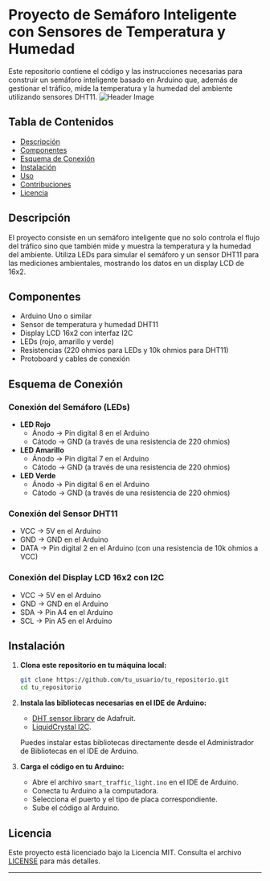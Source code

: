 # Proyecto de Semáforo Inteligente con Sensores de Temperatura y Humedad

Este repositorio contiene el código y las instrucciones necesarias para construir un semáforo inteligente basado en Arduino que, además de gestionar el tráfico, mide la temperatura y la humedad del ambiente utilizando sensores DHT11.
![Header Image](https://www.cactustraffic.com.mx/wp-content/uploads/2016/07/Destacada.jpg)

## Tabla de Contenidos
- [Descripción](#descripción)
- [Componentes](#componentes)
- [Esquema de Conexión](#esquema-de-conexión)
- [Instalación](#instalación)
- [Uso](#uso)
- [Contribuciones](#contribuciones)
- [Licencia](#licencia)

## Descripción

El proyecto consiste en un semáforo inteligente que no solo controla el flujo del tráfico sino que también mide y muestra la temperatura y la humedad del ambiente. Utiliza LEDs para simular el semáforo y un sensor DHT11 para las mediciones ambientales, mostrando los datos en un display LCD de 16x2.

## Componentes

- Arduino Uno o similar
- Sensor de temperatura y humedad DHT11
- Display LCD 16x2 con interfaz I2C
- LEDs (rojo, amarillo y verde)
- Resistencias (220 ohmios para LEDs y 10k ohmios para DHT11)
- Protoboard y cables de conexión

## Esquema de Conexión

### Conexión del Semáforo (LEDs)
- **LED Rojo**
  - Ánodo -> Pin digital 8 en el Arduino
  - Cátodo -> GND (a través de una resistencia de 220 ohmios)
- **LED Amarillo**
  - Ánodo -> Pin digital 7 en el Arduino
  - Cátodo -> GND (a través de una resistencia de 220 ohmios)
- **LED Verde**
  - Ánodo -> Pin digital 6 en el Arduino
  - Cátodo -> GND (a través de una resistencia de 220 ohmios)

### Conexión del Sensor DHT11
- VCC -> 5V en el Arduino
- GND -> GND en el Arduino
- DATA -> Pin digital 2 en el Arduino (con una resistencia de 10k ohmios a VCC)

### Conexión del Display LCD 16x2 con I2C
- VCC -> 5V en el Arduino
- GND -> GND en el Arduino
- SDA -> Pin A4 en el Arduino
- SCL -> Pin A5 en el Arduino

## Instalación

1. **Clona este repositorio en tu máquina local:**
    ```bash
    git clone https://github.com/tu_usuario/tu_repositorio.git
    cd tu_repositorio
    ```

2. **Instala las bibliotecas necesarias en el IDE de Arduino:**
    - [DHT sensor library](https://github.com/adafruit/DHT-sensor-library) de Adafruit.
    - [LiquidCrystal I2C](https://github.com/johnrickman/LiquidCrystal_I2C).

    Puedes instalar estas bibliotecas directamente desde el Administrador de Bibliotecas en el IDE de Arduino.

3. **Carga el código en tu Arduino:**
    - Abre el archivo `smart_traffic_light.ino` en el IDE de Arduino.
    - Conecta tu Arduino a la computadora.
    - Selecciona el puerto y el tipo de placa correspondiente.
    - Sube el código al Arduino.


## Licencia

Este proyecto está licenciado bajo la Licencia MIT. Consulta el archivo [LICENSE](LICENSE) para más detalles.

---

